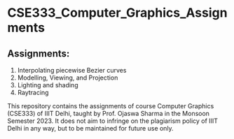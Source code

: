 # CSE333_Computer_Graphics_Assignments

## Assignments:
1. Interpolating piecewise Bezier curves
2. Modelling, Viewing, and Projection
3. Lighting and shading
4. Raytracing

This repository contains the assignments of course Computer Graphics (CSE333) of IIIT Delhi, taught by Prof. Ojaswa Sharma in the Monsoon Semester 2023. It does not aim to infringe on the plagiarism policy of IIIT Delhi in any way, but to be maintained for future use only.
